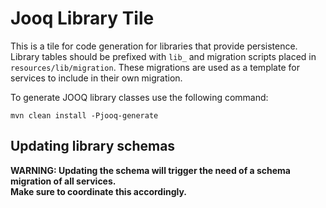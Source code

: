 # Jooq Library Tile

This is a tile for code generation for libraries that provide persistence. Library tables should be 
prefixed with `lib_` and migration scripts placed in `resources/lib/migration`. These migrations are 
used as a template for services to include in their own migration.

To generate JOOQ library classes use the following command:

```
mvn clean install -Pjooq-generate
```

## Updating library schemas

**WARNING: Updating the schema will trigger the need of a schema migration of all services.  
Make sure to coordinate this accordingly.** 

